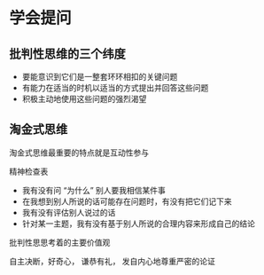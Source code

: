 # 学会提问

## 批判性思维的三个纬度

- 要能意识到它们是一整套环环相扣的关键问题
- 有能力在适当的时机以适当的方式提出并回答这些问题
- 积极主动地使用这些问题的强烈渴望

## 淘金式思维

淘金式思维最重要的特点就是互动性参与

精神检查表

- 我有没有问 “为什么” 别人要我相信某件事
- 在我想到别人所说的话可能存在问题时，有没有把它们记下来
- 我有没有评估别人说过的话
- 针对某一主题，我有没有基于别人所说的合理内容来形成自己的结论

批判性思思考着的主要价值观

自主决断，好奇心， 谦恭有礼， 发自内心地尊重严密的论证
